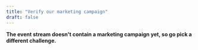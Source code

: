 ```yaml
---
title: "Verify our marketing campaign"
draft: false
---
```


**The event stream doesn't contain a marketing campaign yet, so go pick a different challenge.**

